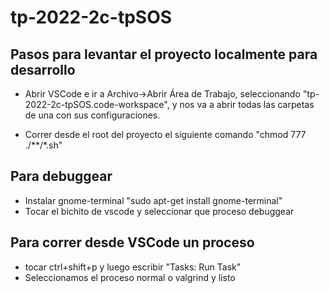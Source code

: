 # tp-2022-2c-tpSOS

## Pasos para levantar el proyecto localmente para desarrollo

- Abrir VSCode e ir a Archivo->Abrir Área de Trabajo, seleccionando "tp-2022-2c-tpSOS.code-workspace", y nos va a abrir todas las carpetas de una con sus configuraciones.

- Correr desde el root del proyecto el siguiente comando "chmod 777 ./**/*.sh"


## Para debuggear

- Instalar gnome-terminal "sudo apt-get install gnome-terminal"
- Tocar el bichito de vscode y seleccionar que proceso debuggear

## Para correr desde VSCode un proceso

- tocar ctrl+shift+p y luego escribir "Tasks: Run Task"
- Seleccionamos el proceso normal o valgrind y listo